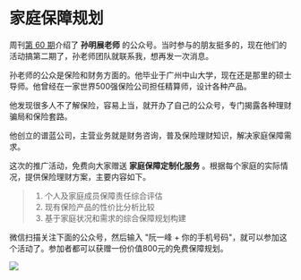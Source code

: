 # 家庭保障规划

周刊[第 60 期](http://www.ruanyifeng.com/blog/2019/06/weekly-issue-60.html)介绍了 **孙明展老师** 的公众号。当时参与的朋友挺多的，现在他们的活动搞第二期了，孙老师团队就联系我，想再发一次消息。

孙老师的公众是保险和财务方面的。他毕业于广州中山大学，现在还是那里的硕士导师。他曾经在一家世界500强保险公司担任精算师，设计各种产品。

他发现很多人不了解保险，容易上当，就开办了自己的公众号，专门揭露各种理财骗局和保险套路。

他创立的谱蓝公司，主营业务就是财务咨询，普及保险理财知识，解决家庭保障需求。

这次的推广活动，免费向大家赠送 **家庭保障定制化服务** 。根据每个家庭的实际情况，提供保险理财方案，主要内容如下。

> 1. 个人及家庭成员保障责任综合评估
> 2. 现有保险产品的性价比分析比较
> 3. 基于家庭状况和需求的综合保障规划构建

微信扫描关注下面的公众号，然后输入 "阮一峰 + 你的手机号码"，就可以参加这个活动了。参加者都可以获赠一份价值800元的免费保障规划。

![](https://www.wangbase.com/blogimg/asset/201906/bg2019060903.jpg)


